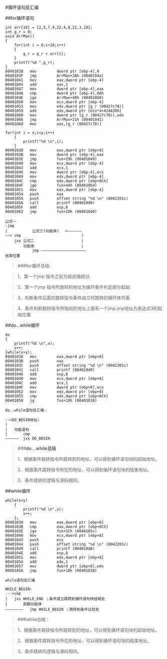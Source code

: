 #循环语句反汇编  
  
##for循环语句			
   
    
	int arr[10] = {2,5,7,9,22,4,8,22,3,18};				
	int g_r = 0;					
	void ArrMax()				
	{				
		for(int i = 0;i<10;i++)
		{
			g_r = g_r + arr[i];
		}			
		printf("%d ",g_r);		
	}				
	00401038   mov         dword ptr [ebp-4],0
	0040103F   jmp         ArrMax+2Ah (0040104a)
	00401041   mov         eax,dword ptr [ebp-4]
	00401044   add         eax,1
	00401047   mov         dword ptr [ebp-4],eax
	0040104A   cmp         dword ptr [ebp-4],0Ah
	0040104E   jge         ArrMax+48h (00401068)
	00401050   mov         ecx,dword ptr [ebp-4]
	00401053   mov         edx,dword ptr [g_r (00427c78)]
	00401059   add         edx,dword ptr [ecx*4+424A30h]
	00401060   mov         dword ptr [g_r (00427c78)],edx
	00401066   jmp         ArrMax+21h (00401041)
	00401068   mov         eax,[g_r (00427c78)]
	
	for(int i = x;i<y;i++)
		{
			printf("%d \n",i);
		}
	00401038   mov         eax,dword ptr [ebp+8]
	0040103B   mov         dword ptr [ebp-4],eax
	0040103E   jmp         fun+29h (00401049)
	00401040   mov         ecx,dword ptr [ebp-4]
	00401043   add         ecx,1
	00401046   mov         dword ptr [ebp-4],ecx
	00401049   mov         edx,dword ptr [ebp-4]
	0040104C   cmp         edx,dword ptr [ebp+0Ch]
	0040104F   jge         fun+44h (00401064)
	00401051   mov         eax,dword ptr [ebp-4]
	00401054   push        eax
	00401055   push        offset string "%d \n" (0042201c)
	0040105A   call        printf (004010d0)
	0040105F   add         esp,8
	00401062   jmp         fun+20h (00401040)
	
	公式一		
	-jmp		
	|			公式三(功能体)   <——————	
	——>	cmp							  |
		jxx	公式二						|	
			功能体						|
				jmp	————————————————————	
	结束位置		
>###for循环总结:				
					
>1、第一个jmp 指令之前为赋初值部分.					
					
>2、第一个jmp 指令所跳转的地址为循环条件判定部分起始.					
					
>3、判断条件后面的跳转指令条件成立时跳转的循环体外面					
					
>4、条件判断跳转指令所指向的地址上面有一个jmp jmp地址为表达式3的起始位置					



##do...while循环

	do
	{
		printf("%d \n",x);
		x++;
	}while(x>y);    
	00401038   mov         eax,dword ptr [ebp+8]
	0040103B   push        eax
	0040103C   push        offset string "%d \n" (0042201c)
	00401041   call        printf (004010d0)
	00401046   add         esp,8
	00401049   mov         ecx,dword ptr [ebp+8]
	0040104C   add         ecx,1
	0040104F   mov         dword ptr [ebp+8],ecx
	00401052   mov         edx,dword ptr [ebp+8]
	00401055   cmp         edx,dword ptr [ebp+0Ch]
	00401058   jg          fun+18h (00401038)
			
	do..while语句反汇编：		
			
	-->DO_BEGIN地址:		
	|	
	|   功能语句	
	|	  	cmp
	——————	jxx DO_BEGIN	
    
   
>###**do...while总结**    
>											
>1、根据条件跳转指令所跳转到的地址，可以得到循环语句块的起始地址。    
>												
>2、根据条件跳转指令所在的地址，可以得到循环语句块的结束地址。     
>												
>3、条件跳转的逻辑与源码相同。						
		

##while循环    

    
	while(x<y)
		{
			printf("%d \n",x);
			x++;
		};
	00401038   mov         eax,dword ptr [ebp+8]
	0040103B   cmp         eax,dword ptr [ebp+0Ch]
	0040103E   jge         fun+3Ch (0040105c)
	00401040   mov         ecx,dword ptr [ebp+8]
	00401043   push        ecx
	00401044   push        offset string "%d \n" (0042201c)
	00401049   call        printf (004010d0)
	0040104E   add         esp,8
	00401051   mov         edx,dword ptr [ebp+8]
	00401054   add         edx,1
	00401057   mov         dword ptr [ebp+8],edx
	0040105A   jmp         fun+18h (00401038)   

	while语句反汇编						
							
	WHILE_BEGIN:						
	--->cmp	 			
	|	jxx WHILE_END ；条件成立跳转到循环语句块结尾处	
	|		函数功能体						
	————————   jmp WHILE_BEGIN ；跳转到条件比较处					
						
>###while总结：						
						
>1、根据条件跳转指令所跳转到的地址，可以得到循环语句块的起始地址。						
						
>2、根据条件跳转指令所在的地址，可以得到循环语句块的结束地址。						
						
>3、条件跳转的逻辑与源码相同。						
